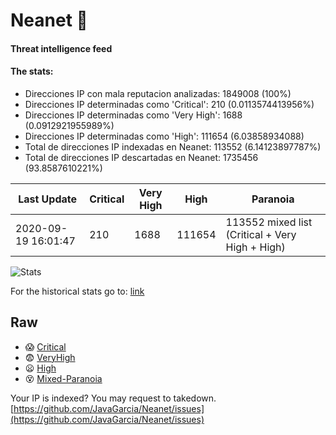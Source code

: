 # Neanet :hocho:
#### Threat intelligence feed
#### The stats:

- Direcciones IP con mala reputacion analizadas: 1849008 (100%)
- Direcciones IP determinadas como 'Critical':  210 (0.0113574413956%)
- Direcciones IP determinadas como 'Very High':  1688 (0.0912921955989%)
- Direcciones IP determinadas como 'High':  111654 (6.03858934088)
- Total de direcciones IP indexadas en Neanet:  113552 (6.14123897787%)
- Total de direcciones IP descartadas en Neanet:  1735456 (93.8587610221%)

| Last Update | Critical | Very High | High | Paranoia |
| --- | --- | --- | --- | --- |
| 2020-09-19 16:01:47 | 210 | 1688 | 111654 | 113552 mixed list (Critical + Very High + High)|

![Stats](https://docs.google.com/spreadsheets/d/e/2PACX-1vSnaNMIXVabIpDJjufMlzH7poXnshF3mgd8Is1g9ytUEzVsP5my4Trn8f-xkoLLQ38xpL3HtmUexLo6/pubchart?oid=501124687&format=image)

For the historical stats go to: [link](/stats.csv)
## Raw
- :scream: [Critical](https://raw.githubusercontent.com/JavaGarcia/Neanet/master/blacklists/neanet_critical.txt)
- :fearful: [VeryHigh](https://raw.githubusercontent.com/JavaGarcia/Neanet/master/blacklists/neanet_veryHigh.txtt)
- :frowning: [High](https://raw.githubusercontent.com/JavaGarcia/Neanet/master/blacklists/neanet_high.txt)
- :dizzy_face: [Mixed-Paranoia](https://raw.githubusercontent.com/JavaGarcia/Neanet/master/blacklists/neanet_all.txt)


Your IP is indexed? You may request to takedown. [https://github.com/JavaGarcia/Neanet/issues](https://github.com/JavaGarcia/Neanet/issues)







































































































































































































































































































































































































































































































































































































































































































































































































































































































































